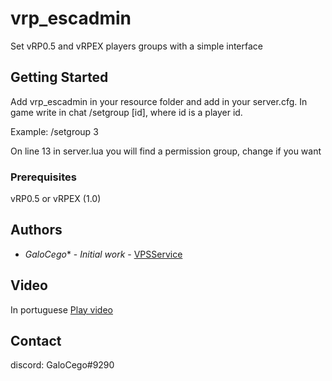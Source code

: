 # vrp_escadmin

Set vRP0.5 and vRPEX players groups with a simple interface

## Getting Started

Add vrp_escadmin in your resource folder and add in your server.cfg.
In game write in chat /setgroup [id], where id is a player id.

Example:
/setgroup 3

On line 13 in server.lua you will find a permission group, change if you want

### Prerequisites

vRP0.5 or vRPEX (1.0)


## Authors

* *GaloCego** - *Initial work* - [VPSService](http://vpsservice.ddns.net)

## Video 

In portuguese [Play video](https://vimeo.com/380570711)

## Contact
discord: GaloCego#9290

